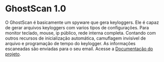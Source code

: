 # GhostScan 1.0
O GhostScan é basicamente um spyware que gera keyloggers. Ele é capaz de gerar arquivos keyloggers com varios tipos de configurações. Para monitor teclado, mouse, ip público, rede interna completa. Contando com outros recursos de inicialização automática, camuflagem invisível de arquivo e programação de tempo do keylogger. As informações escaneadas são enviadas para o seu email. Acesse a [Documentação do projeto](https://github.com/FrancisBFTC/GhostScan-JAVA/blob/master/Documentation.md#top).
